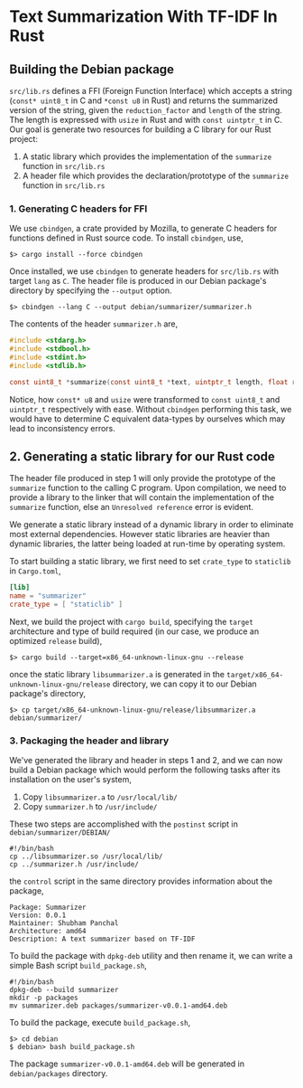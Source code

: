 # Text Summarization With TF-IDF In Rust

## Building the Debian package

`src/lib.rs` defines a FFI (Foreign Function Interface) which accepts a string (`const* uint8_t` in C and `*const u8` in Rust) and returns the summarized version of the string, given the `reduction_factor` and `length` of the string. The length is expressed with `usize` in Rust and with `const uintptr_t` in C. Our goal is generate two resources for building a C library for our Rust project:

1. A static library which provides the implementation of the `summarize` function in `src/lib.rs`
2. A header file which provides the declaration/prototype of the `summarize` function in `src/lib.rs`

### 1. Generating C headers for FFI

We use `cbindgen`, a crate provided by Mozilla, to generate C headers for functions defined in Rust source code. To install `cbindgen`, use,

```
$> cargo install --force cbindgen
```

Once installed, we use `cbindgen` to generate headers for `src/lib.rs` with target `lang` as `C`. The header file is produced in our Debian package's directory by specifying the `--output` option.

```
$> cbindgen --lang C --output debian/summarizer/summarizer.h
```

The contents of the header `summarizer.h` are,

```c
#include <stdarg.h>
#include <stdbool.h>
#include <stdint.h>
#include <stdlib.h>

const uint8_t *summarize(const uint8_t *text, uintptr_t length, float reduction_factor);
```

Notice, how `const* u8` and `usize` were transformed to `const uint8_t` and `uintptr_t` respectively with ease. Without `cbindgen` performing this task, we would have to determine C equivalent data-types by ourselves which may lead to inconsistency errors.

## 2. Generating a static library for our Rust code

The header file produced in step 1 will only provide the prototype of the `summarize` function to the calling C program. Upon compilation, we need to provide a library to the linker that will contain the implementation of the `summarize` function, else an `Unresolved reference` error is evident.

We generate a static library instead of a dynamic library in order to eliminate most external dependencies. However static libraries are heavier than dynamic libraries, the latter being loaded at run-time by operating system.

To start building a static library, we first need to set `crate_type` to `staticlib` in `Cargo.toml`,

```toml
[lib]
name = "summarizer"
crate_type = [ "staticlib" ]
```

Next, we build the project with `cargo build`, specifying the `target` architecture and type of build required (in our case, we produce an optimized `release` build),

```
$> cargo build --target=x86_64-unknown-linux-gnu --release
```

once the static library `libsummarizer.a` is generated in the `target/x86_64-unknown-linux-gnu/release` directory, we can copy it to our Debian package's directory,

```
$> cp target/x86_64-unknown-linux-gnu/release/libsummarizer.a debian/summarizer/
```

### 3. Packaging the header and library

We've generated the library and header in steps 1 and 2, and we can now build a Debian package which would perform the following tasks after its installation on the user's system,

1. Copy `libsummarizer.a` to `/usr/local/lib/`
2. Copy `summarizer.h` to `/usr/include/`

These two steps are accomplished with the `postinst` script in `debian/summarizer/DEBIAN/`

```
#!/bin/bash
cp ../libsummarizer.so /usr/local/lib/
cp ../summarizer.h /usr/include/
```

the `control` script in the same directory provides information about the package,

```
Package: Summarizer
Version: 0.0.1
Maintainer: Shubham Panchal
Architecture: amd64
Description: A text summarizer based on TF-IDF
```

To build the package with `dpkg-deb` utility and then rename it, we can write a simple Bash script `build_package.sh`,

```
#!/bin/bash
dpkg-deb --build summarizer
mkdir -p packages
mv summarizer.deb packages/summarizer-v0.0.1-amd64.deb
```

To build the package, execute `build_package.sh`,

```
$> cd debian
$ debian> bash build_package.sh 
```

The package `summarizer-v0.0.1-amd64.deb` will be generated in `debian/packages` directory.